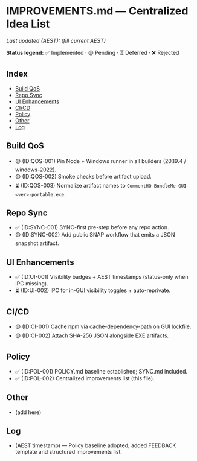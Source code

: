 # IMPROVEMENTS.md — Centralized Idea List
_Last updated (AEST): (fill current AEST)_

**Status legend:** ✅ Implemented · 🟡 Pending · ⏳ Deferred · ❌ Rejected

## Index
- [Build QoS](#build-qos)
- [Repo Sync](#repo-sync)
- [UI Enhancements](#ui-enhancements)
- [CI/CD](#cicd)
- [Policy](#policy)
- [Other](#other)
- [Log](#log)

## Build QoS
- 🟡 (ID:QOS-001) Pin Node + Windows runner in all builders (20.19.4 / windows-2022).
- 🟡 (ID:QOS-002) Smoke checks before artifact upload.
- ⏳ (ID:QOS-003) Normalize artifact names to `CommentHQ-BundleMe-GUI-<ver>-portable.exe`.

## Repo Sync
- ✅ (ID:SYNC-001) SYNC-first pre-step before any repo action.
- 🟡 (ID:SYNC-002) Add public SNAP workflow that emits a JSON snapshot artifact.

## UI Enhancements
- ✅ (ID:UI-001) Visibility badges + AEST timestamps (status-only when IPC missing).
- ⏳ (ID:UI-002) IPC for in-GUI visibility toggles + auto-reprivate.

## CI/CD
- 🟡 (ID:CI-001) Cache npm via cache-dependency-path on GUI lockfile.
- 🟡 (ID:CI-002) Attach SHA-256 JSON alongside EXE artifacts.

## Policy
- ✅ (ID:POL-001) POLICY.md baseline established; SYNC.md included.
- ✅ (ID:POL-002) Centralized improvements list (this file).

## Other
- (add here)

## Log
- (AEST timestamp) — Policy baseline adopted; added FEEDBACK template and structured improvements list.
